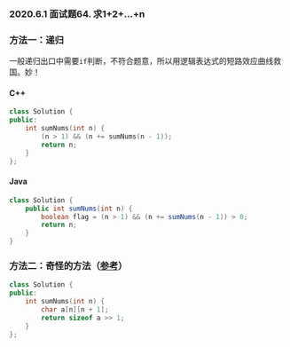 ### 2020.6.1 面试题64. 求1+2+…+n

### 方法一：递归

一般递归出口中需要`if`判断，不符合题意，所以用逻辑表达式的短路效应曲线救国。妙！

#### C++
```cpp
class Solution {
public:
    int sumNums(int n) {
        (n > 1) && (n += sumNums(n - 1));
        return n;
    }
};
```

#### Java
```java
class Solution {
    public int sumNums(int n) {
        boolean flag = (n > 1) && (n += sumNums(n - 1)) > 0;
        return n;
    }
}
```

### 方法二：奇怪的方法（[参考](https://www.acwing.com/solution/content/6593/)）

```cpp
class Solution {
public:
    int sumNums(int n) {
        char a[n][n + 1];
        return sizeof a >> 1;
    }
};
```